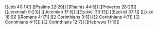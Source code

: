 [[Job 40:14]]
[[Psalms 22:29]]
[[Psalms 44:5]]
[[Proverbs 28:26]]
[[Jeremiah 9:23]]
[[Jeremiah 17:5]]
[[Ezekiel 33:13]]
[[Ezekiel 37:1]]
[[Luke 18:9]]
[[Romans 4:17]]
[[2 Corinthians 3:5]]
[[2 Corinthians 4:7]]
[[2 Corinthians 4:13]]
[[2 Corinthians 12:7]]
[[Hebrews 11:19]]
